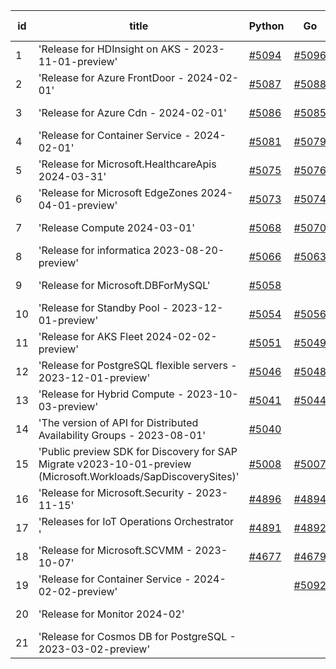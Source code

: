 | id | title | Python | Go | Java | Js | created date | target date | status |
| ------ | ------ | ------ | ------ | ------ | ------ | ------ | ------ | :-----: |
| 1 | 'Release for HDInsight on AKS - 2023-11-01-preview'  | [#5094](https://github.com/Azure/sdk-release-request/issues/5094)  | [#5096](https://github.com/Azure/sdk-release-request/issues/5096)  | [#5093](https://github.com/Azure/sdk-release-request/issues/5093)  | [#5095](https://github.com/Azure/sdk-release-request/issues/5095)  | 03-29 | 04-26 |  |
| 2 | 'Release for Azure FrontDoor - 2024-02-01'  | [#5087](https://github.com/Azure/sdk-release-request/issues/5087)  | [#5088](https://github.com/Azure/sdk-release-request/issues/5088)  | [#5090](https://github.com/Azure/sdk-release-request/issues/5090)  | [#5089](https://github.com/Azure/sdk-release-request/issues/5089)  | 03-27 | 04-26 |  |
| 3 | 'Release for Azure Cdn - 2024-02-01'  | [#5086](https://github.com/Azure/sdk-release-request/issues/5086)  | [#5085](https://github.com/Azure/sdk-release-request/issues/5085)  | [#5083](https://github.com/Azure/sdk-release-request/issues/5083)  | [#5084](https://github.com/Azure/sdk-release-request/issues/5084)  | 03-27 | 04-26 |  |
| 4 | 'Release for Container Service - 2024-02-01'  | [#5081](https://github.com/Azure/sdk-release-request/issues/5081)  | [#5079](https://github.com/Azure/sdk-release-request/issues/5079)  | [#5082](https://github.com/Azure/sdk-release-request/issues/5082)  | [#5080](https://github.com/Azure/sdk-release-request/issues/5080)  | 03-25 | 04-26 |  |
| 5 | 'Release for Microsoft.HealthcareApis 2024-03-31'  | [#5075](https://github.com/Azure/sdk-release-request/issues/5075)  | [#5076](https://github.com/Azure/sdk-release-request/issues/5076)  | [#5077](https://github.com/Azure/sdk-release-request/issues/5077)  | [#5078](https://github.com/Azure/sdk-release-request/issues/5078)  | 03-22 | 04-26 |  |
| 6 | 'Release for Microsoft EdgeZones 2024-04-01-preview'  | [#5073](https://github.com/Azure/sdk-release-request/issues/5073)  | [#5074](https://github.com/Azure/sdk-release-request/issues/5074)  | [#5071](https://github.com/Azure/sdk-release-request/issues/5071)  | [#5072](https://github.com/Azure/sdk-release-request/issues/5072)  | 03-22 | 04-26 |  |
| 7 | 'Release Compute 2024-03-01'  | [#5068](https://github.com/Azure/sdk-release-request/issues/5068)  | [#5070](https://github.com/Azure/sdk-release-request/issues/5070)  | [#5067](https://github.com/Azure/sdk-release-request/issues/5067)  | [#5069](https://github.com/Azure/sdk-release-request/issues/5069)  | 03-21 | 04-26 |  |
| 8 | 'Release for informatica 2023-08-20-preview'  | [#5066](https://github.com/Azure/sdk-release-request/issues/5066)  | [#5063](https://github.com/Azure/sdk-release-request/issues/5063)  | [#5064](https://github.com/Azure/sdk-release-request/issues/5064)  | [#5065](https://github.com/Azure/sdk-release-request/issues/5065)  | 03-20 | 04-26 | Hold on by Python/ |
| 9 | 'Release for Microsoft.DBForMySQL'  | [#5058](https://github.com/Azure/sdk-release-request/issues/5058)  |  |  |  | 03-19 | 04-26 | Hold on by Python/ |
| 10 | 'Release for Standby Pool - 2023-12-01-preview'  | [#5054](https://github.com/Azure/sdk-release-request/issues/5054)  | [#5056](https://github.com/Azure/sdk-release-request/issues/5056)  | [#5053](https://github.com/Azure/sdk-release-request/issues/5053)  | [#5055](https://github.com/Azure/sdk-release-request/issues/5055)  | 03-18 | 04-26 |  |
| 11 | 'Release for AKS Fleet 2024-02-02-preview'  | [#5051](https://github.com/Azure/sdk-release-request/issues/5051)  | [#5049](https://github.com/Azure/sdk-release-request/issues/5049)  | [#5052](https://github.com/Azure/sdk-release-request/issues/5052)  | [#5050](https://github.com/Azure/sdk-release-request/issues/5050)  | 03-15 | 04-26 |  |
| 12 | 'Release for PostgreSQL flexible servers - 2023-12-01-preview'  | [#5046](https://github.com/Azure/sdk-release-request/issues/5046)  | [#5048](https://github.com/Azure/sdk-release-request/issues/5048)  | [#5047](https://github.com/Azure/sdk-release-request/issues/5047)  | [#5045](https://github.com/Azure/sdk-release-request/issues/5045)  | 03-15 | 04-26 |  |
| 13 | 'Release for Hybrid Compute - 2023-10-03-preview'  | [#5041](https://github.com/Azure/sdk-release-request/issues/5041)  | [#5044](https://github.com/Azure/sdk-release-request/issues/5044)  | [#5042](https://github.com/Azure/sdk-release-request/issues/5042)  | [#5043](https://github.com/Azure/sdk-release-request/issues/5043)  | 03-13 | 04-26 |  |
| 14 | 'The version of API for Distributed Availability Groups - 2023-08-01'  | [#5040](https://github.com/Azure/sdk-release-request/issues/5040)  |  |  |  | 03-13 | 04-26 |  |
| 15 | 'Public preview SDK for Discovery for SAP Migrate v2023-10-01-preview (Microsoft.Workloads/SapDiscoverySites)'  | [#5008](https://github.com/Azure/sdk-release-request/issues/5008)  | [#5007](https://github.com/Azure/sdk-release-request/issues/5007)  | [#5009](https://github.com/Azure/sdk-release-request/issues/5009)  | [#5010](https://github.com/Azure/sdk-release-request/issues/5010)  | 02-28 | 04-01 | Hold on by JS/Java/Go/Python/ |
| 16 | 'Release for Microsoft.Security - 2023-11-15'  | [#4896](https://github.com/Azure/sdk-release-request/issues/4896)  | [#4894](https://github.com/Azure/sdk-release-request/issues/4894)  | [#4895](https://github.com/Azure/sdk-release-request/issues/4895)  | [#4897](https://github.com/Azure/sdk-release-request/issues/4897)  | 01-18 | 03-22 | Hold on by Python/ |
| 17 | 'Releases for IoT Operations Orchestrator '  | [#4891](https://github.com/Azure/sdk-release-request/issues/4891)  | [#4892](https://github.com/Azure/sdk-release-request/issues/4892)  | [#4893](https://github.com/Azure/sdk-release-request/issues/4893)  | [#4890](https://github.com/Azure/sdk-release-request/issues/4890)  | 01-16 | 03-22 | Hold on by JS/Java/Go/Python/ |
| 18 | 'Release for Microsoft.SCVMM - 2023-10-07'  | [#4677](https://github.com/Azure/sdk-release-request/issues/4677)  | [#4679](https://github.com/Azure/sdk-release-request/issues/4679)  | [#4678](https://github.com/Azure/sdk-release-request/issues/4678)  | [#4676](https://github.com/Azure/sdk-release-request/issues/4676)  | 10-23 | 03-22 | Hold on by JS/Java/Go/Python/ |
| 19 | 'Release for Container Service - 2024-02-02-preview'  |  | [#5092](https://github.com/Azure/sdk-release-request/issues/5092)  |  | [#5091](https://github.com/Azure/sdk-release-request/issues/5091)  | 03-27 | 04-26 |  |
| 20 | 'Release for Monitor  2024-02'  |  |  |  | [#5097](https://github.com/Azure/sdk-release-request/issues/5097)  | 03-29 | 04-26 |  |
| 21 | 'Release for Cosmos DB for PostgreSQL - 2023-03-02-preview'  |  |  |  | [#4993](https://github.com/Azure/sdk-release-request/issues/4993)  | 02-27 | 03-22 |  |
